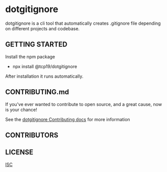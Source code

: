 # dotgitignore
dotgitignore is  a cli tool that automatically creates .gitignore file depending on different projects and codebase.

## GETTING STARTED
 Install the npm package
 - npx install @tcp19/dotgitignore

After installation it runs automatically. 
 
## CONTRIBUTING.md 
If you've ever wanted to contribute to open source, and a great cause, now is your chance!

See the [dotgitignore Contributing docs](https://github.com/Teencodeprojects/dotgitignore/blob/main/CONTRIBUTING.md) for more information

## CONTRIBUTORS


## LICENSE
[ISC](LICENSE)